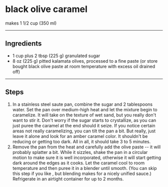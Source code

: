 # black olive caramel

makes 1 1/2 cup (350 ml)

---

## Ingredients

* 1 cup plus 2 tbsp (225 g) granulated sugar
* 8 oz (225 g) pitted kalamata olives, processed to a fine paste (or store bought black olive paste at room temperature with excess oil drained off)

---

## Steps

1.  In a stainless steel saute pan, combine the sugar and 2 tablespoons water. Set the pan over medium-high heat and let the mixture begin to caramelize. It will take on the texture of wet sand, but you really don't want to stir it. Don't worry if the sugar starts to crystallize, as you can just puree the caramel at the end should it seize. If you notice certain areas not really caramelizing, you can tilt the pan a bit. But really, just leave it alone and look for an amber caramel color. It shouldn't be reducing or getting too dark. All in all, it should take 3 to 5 minutes.
2.  Remove the pan from the heat and carefully add the olive paste -- it will probably splatter a bit. While it sizzles, shake the pan in a circular motion to make sure it is well incorporated, otherwise it will start getting dark around the edges as it cooks. Let the caramel cool to room temperature and then puree it in a blender until smooth. (You can skip this step if you like , but blending makes for a nicely unified sauce.) Refrigerate in an airtight container for up to 2 months.